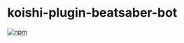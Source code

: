 # koishi-plugin-beatsaber-bot

[![npm](https://img.shields.io/npm/v/koishi-plugin-beatsaber-bot?style=flat-square)](https://www.npmjs.com/package/koishi-plugin-beatsaber-bot)


